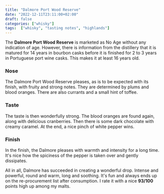 ```yaml
---
title: "Dalmore Port Wood Reserve"
date: "2022-12-11T23:11:00+02:00"
draft: false
categories: ["whisky"]
tags:  ["whisky", "tasting notes", "highlands"]
---
```


The **Dalmore Port Wood Reserve** is marketed as No Age without any indication of age. However, there is information from the distillery that it is matured for 14 years in bourbon casks before it is finished for 2 to 3 years in Portuguese port wine casks. This makes it at least 16 years old.

### Nose

The Dalmore Port Wood Reserve pleases, as is to be expected with its finish, with fruity and strong notes. They are determined by plums and blood oranges. There are also currants and a small hint of toffee.

### Taste

The taste is then wonderfully strong. The blood oranges are found again, along with delicious cranberries. Then there is some dark chocolate with creamy caramel. At the end, a nice pinch of white pepper wins.

### Finish

In the finish, the Dalmore pleases with warmth and intensity for a long time. It's nice how the spiciness of the pepper is taken over and gently dissipates.

All in all, Dalmore has succeeded in creating a wonderful drop. Intense and powerful, round and warm, long and soothing. It's fun and always ends up on the re-procurement list after consumption. I rate it with a nice **93/100** points high up among my malts.
